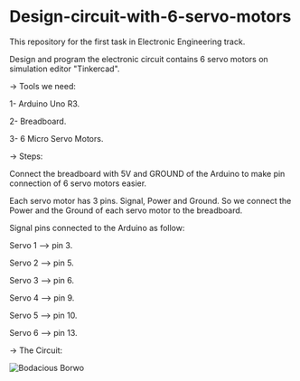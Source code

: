 # Design-circuit-with-6-servo-motors
This repository for the first task in Electronic Engineering track.

Design and program the electronic circuit contains 6 servo motors on simulation editor "Tinkercad".

-> Tools we need:

1- Arduino Uno R3.

2- Breadboard.

3- 6 Micro Servo Motors.

-> Steps:

Connect the breadboard with 5V and GROUND of the Arduino to make pin connection of 6 servo motors easier.

Each servo motor has 3 pins. Signal, Power and Ground. So we connect the Power and the Ground of each servo motor to the breadboard.

Signal pins connected to the Arduino as follow:

Servo 1 --> pin 3.

Servo 2 --> pin 5.

Servo 3 --> pin 6.

Servo 4 --> pin 9.

Servo 5 --> pin 10.

Servo 6 --> pin 13.

-> The Circuit:

![Bodacious Borwo](https://github.com/AlbishriAbdullah/Design-circuit-with-6-servo-motors/assets/152159098/9f390df8-60ff-4de7-868e-7d4b26d07929)
